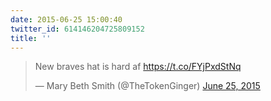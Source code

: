 ```yaml
---
date: 2015-06-25 15:00:40
twitter_id: 614146204725809152
title: ''
---
```


<blockquote class="twitter-tweet"><p lang="en" dir="ltr">New braves hat is hard af <a href="https://t.co/FYjPxdStNq">https://t.co/FYjPxdStNq</a></p>&mdash; Mary Beth Smith (@TheTokenGinger) <a href="https://twitter.com/TheTokenGinger/status/614141945854709760?ref_src=twsrc%5Etfw">June 25, 2015</a></blockquote>
<script async src="https://platform.twitter.com/widgets.js" charset="utf-8"></script>
